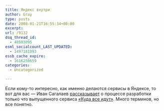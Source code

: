 ```yaml
---
title: Яндекс внутри
author: Gray
type: posts
date: 2008-01-21T16:55:34+00:00
excerpt:
url: /9132
dsq_thread_id:
  - 48583095
esml_socialcount_LAST_UPDATED:
  - 1497181093
essb_cache_expire:
  - 1616250659
categories:
  - Uncategorized

---
```








Если кому-то интересно, как именно делаются сервисы в Яндексе, то вот для вас &#8212; Иван Сагалаев <a href="http://softwaremaniacs.org/blog/2008/01/20/yandex-offline/" target="_blank">рассказывает</a> о процессе разработки только что выпущенного сервиса <a href="http://kuda.yandex.ru/" target="_blank">&#171;Куда все идут&#187;</a>. Много терминов, но все понятно.